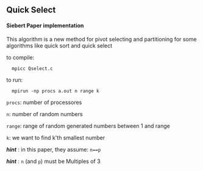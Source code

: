 ## Quick Select
#### Siebert Paper implementation

This algorithm is a new method for pivot selecting and partitioning for some algorithms like quick sort and quick select


to compile:

      mpicc Qselect.c

to run:

      mpirun -np procs a.out n range k

`procs`:  number of processores

`n`:      number of random numbers

`range`:  range of random generated numbers between 1 and range

`k`:      we want to find k'th smallest number  

***hint*** : in this paper, they assume: `n==p` 

***hint*** : `n` (and `p`) must be Multiples of 3

